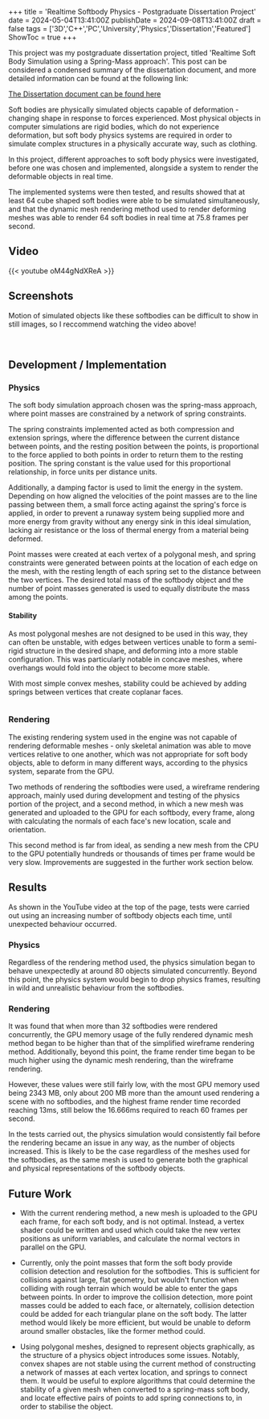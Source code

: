 +++
title = 'Realtime Softbody Physics - Postgraduate Dissertation Project'
date = 2024-05-04T13:41:00Z
publishDate =  2024-09-08T13:41:00Z
draft = false
tags = ['3D','C++','PC','University','Physics','Dissertation','Featured']
ShowToc = true
+++

This project was my postgraduate dissertation project, titled 'Realtime Soft Body Simulation using a Spring-Mass approach'. This post can be considered a condensed summary of the dissertation document, and more detailed information can be found at  the following link:

[The Dissertation document can be found here](https://github.com/CharlieHart0/Softbody-Physics-Dissertation/blob/main/Charlie_Hart_PG_Dissertation-6.pdf)

Soft bodies are physically simulated objects capable of deformation - changing shape in response to forces experienced. Most physical objects in computer simulations are rigid bodies, which do not experience deformation, but soft body physics systems are required in order to simulate complex structures in a physically accurate way, such as clothing.

 In this project, different approaches to soft body physics were investigated, before one was chosen and implemented, alongside a system to render the deformable objects in real time. 

The implemented systems were then tested, and results showed that at least 64 cube shaped soft bodies were able to be simulated simultaneously, and that the dynamic mesh rendering method used to render deforming meshes was able to render 64 soft bodies in real time at 75.8 frames per second. 



## Video

{{< youtube oM44gNdXReA >}}

## Screenshots

Motion of simulated objects like these softbodies can be difficult to show in still images, so I reccommend watching the video above!

<img title="" src="https://i.imgur.com/gRLUkwf.png" alt="">

<img title="" src="https://i.imgur.com/6o4Tux4.png" alt="">

<img title="" src="https://i.imgur.com/uDWyoQa.png" alt="">

## Development / Implementation

### Physics

The soft body simulation approach chosen was the spring-mass approach, where point masses are constrained by a network of spring constraints. 

The spring constraints implemented acted as both compression and extension springs, where the difference between the current distance between points, and the resting position between the points, is proportional to the force applied to both points in order to return them to the resting position. The spring constant is the value used for this proportional relationship, in force units per distance units.

Additionally, a damping factor is used to limit the energy in the system. Depending on how aligned the velocities of the point masses are to the line passing between them, a small force acting against the spring's force is applied, in order to prevent a runaway system being supplied more and more energy from gravity without any energy sink in this ideal simulation, lacking air resistance or the loss of thermal energy from a material being deformed.

Point masses were created at each vertex of a polygonal mesh, and spring constraints were generated between points at the location of each edge on the mesh, with the resting length of each spring set to the distance between the two vertices. The desired total mass of the softbody object and the number of point masses generated is used to equally distribute the mass among the points.

#### Stability

As most polygonal meshes are not designed to be used in this way, they can often be unstable, with edges between vertices unable to form a semi-rigid structure in the desired shape, and deforming into a more stable configuration. This was particularly notable in concave meshes, where overhangs would fold into the object to become more stable. 

With most simple convex meshes, stability could be achieved by adding springs between vertices that create coplanar faces.

<img title="" src="https://i.imgur.com/kVkIn49.png" alt="">

### Rendering

The existing rendering system used in the engine was not capable of rendering deformable meshes - only skeletal animation was able to move vertices relative to one another, which was not appropriate for soft body objects, able to deform in many different ways, according to the physics system, separate from the GPU.

Two methods of rendering the softbodies were used, a wireframe rendering approach, mainly used during development and testing of the physics portion of the project, and a second method, in which a new mesh was generated and uploaded to the GPU for each softbody, every frame, along with calculating the normals of each face's new location, scale and orientation. 

This second method is far from ideal, as sending a new mesh from the CPU to the GPU potentially hundreds or thousands of times per frame would be very slow. Improvements are suggested in the further work section below.

## Results

As shown in the YouTube video at the top of the page, tests were carried out using an increasing number of softbody objects each time, until unexpected behaviour occurred. 

### Physics

Regardless of the rendering method used, the physics simulation began to behave unexpectedly at around 80 objects simulated concurrently. Beyond this point, the physics system would begin to drop physics frames, resulting in wild and unrealistic behaviour from the softbodies.

### Rendering

It was found that when more than 32 softbodies were rendered concurrently, the GPU memory usage of the fully rendered dynamic mesh method began to be higher than that of the simplified wireframe rendering method. Additionally, beyond this point, the frame render time began to be much higher using the dynamic mesh rendering, than the wireframe rendering.

However, these values were still fairly low, with the most GPU memory used being 2343 MB, only about 200 MB more than the amount used rendering a scene with no softbodies, and the highest frame render time recorded reaching 13ms, still below the 16.666ms required to reach 60 frames per second. 

In the tests carried out, the physics simulation would consistently fail before the rendering became an issue in any way, as the number of objects increased. This is likely to be the case regardless of the meshes used for the softbodies, as the same mesh is used to generate both the graphical and physical representations of the softbody objects. 

## Future Work

- With the current rendering method, a new mesh is uploaded to the GPU each frame, for each soft body, and is not optimal. Instead, a vertex shader could be written and used which could take the new vertex positions as uniform variables, and calculate the normal vectors in parallel on the GPU. 

- Currently, only the point masses that form the soft body provide collision detection and resolution for  the softbodies. This is sufficient for collisions against large, flat geometry, but wouldn't function when colliding with rough terrain which would be able to enter the gaps between points. In order to improve the collision detection, more point masses could be added to each face, or alternately, collision detection could be added for each triangular plane on the soft body. The latter method would likely be more efficient, but would be unable to deform around smaller obstacles, like the former method could.

- Using polygonal meshes, designed to represent objects graphically, as the structure of a physics object introduces some issues. Notably, convex shapes are not stable using the current method of constructing a network of masses at each vertex location, and springs to connect them. It would be useful to explore algorithms that could determine the stability of a given mesh when converted to a spring-mass soft body, and locate effective pairs of points to add spring connections to, in order to stabilise the object.

### 
